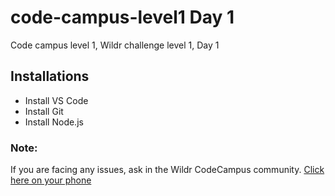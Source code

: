 # code-campus-level1 Day 1
Code campus level 1, Wildr challenge level 1, Day 1

## Installations
- Install VS Code
- Install Git
- Install Node.js

### Note:
If you are facing any issues, ask in the Wildr CodeCampus community. 
[Click here on your phone](https://wildr.com/invite/ioaN)
